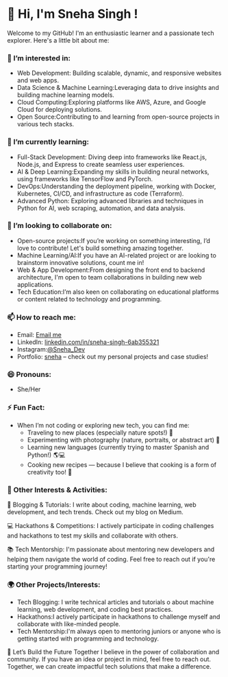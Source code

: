 # 👋 Hi, I'm Sneha Singh ! 

Welcome to my GitHub! I'm an enthusiastic learner and a passionate tech explorer. Here's a little bit about me:

### 👀 I’m interested in:
- Web Development: Building scalable, dynamic, and responsive websites and web apps.
- Data Science & Machine Learning:Leveraging data to drive insights and building machine learning models.
- Cloud Computing:Exploring platforms like AWS, Azure, and Google Cloud for deploying solutions.
- Open Source:Contributing to and learning from open-source projects in various tech stacks.

### 🌱 I’m currently learning:
- Full-Stack Development: Diving deep into frameworks like React.js, Node.js, and Express to create seamless user experiences.
- AI & Deep Learning:Expanding my skills in building neural networks, using frameworks like TensorFlow and PyTorch.
- DevOps:Understanding the deployment pipeline, working with Docker, Kubernetes, CI/CD, and infrastructure as code (Terraform).
- Advanced Python: Exploring advanced libraries and techniques in Python for AI, web scraping, automation, and data analysis.

### 💞️ I’m looking to collaborate on:
- Open-source projects:If you’re working on something interesting, I’d love to contribute! Let's build something amazing together.
- Machine Learning/AI:If you have an AI-related project or are looking to brainstorm innovative solutions, count me in!
- Web & App Development:From designing the front end to backend architecture, I'm open to team collaborations in building new web applications.
- Tech Education:I’m also keen on collaborating on educational platforms or content related to technology and programming.

### 📫 How to reach me:
- Email: [Email me](mailto:snehasinghrs7269@gmail.com)
- LinkedIn: [linkedin.com/in/sneha-singh-6ab355321](https://www.linkedin.com/in/sneha-singh-6ab355321/)
- Instagram:[@Sneha_Dev]()
- Portfolio: [sneha](https://meek-croissant-773a1d.netlify.app/) – check out my personal projects and case studies!

### 😄 Pronouns:
- She/Her

### ⚡ Fun Fact:
- When I’m not coding or exploring new tech, you can find me:
  - Traveling to new places (especially nature spots!) 📍
  - Experimenting with photography (nature, portraits, or abstract art) 📸
  - Learning new languages (currently trying to master Spanish and Python!) 🌎💻
  - Cooking new recipes — because I believe that cooking is a form of creativity too! 🍳
    
### 🌱 Other Interests & Activities:
📝 Blogging & Tutorials: I write about coding, machine learning, web development, and tech trends. Check out my blog on Medium.

💻 Hackathons & Competitions: I actively participate in coding challenges and hackathons to test my skills and collaborate with others.

📚 Tech Mentorship: I'm passionate about mentoring new developers and helping them navigate the world of coding. Feel free to reach out if you're starting your programming journey!

### 🌍 Other Projects/Interests:
- Tech Blogging: I write technical articles and tutorials o about machine learning, web development, and coding best practices.
- Hackathons:I actively participate in hackathons to challenge myself and collaborate with like-minded people.
- Tech Mentorship:I'm always open to mentoring juniors or anyone who is getting started with programming and technology.

🎯 Let’s Build the Future Together
I believe in the power of collaboration and community. If you have an idea or project in mind, feel free to reach out. Together, we can create impactful tech solutions that make a difference.




